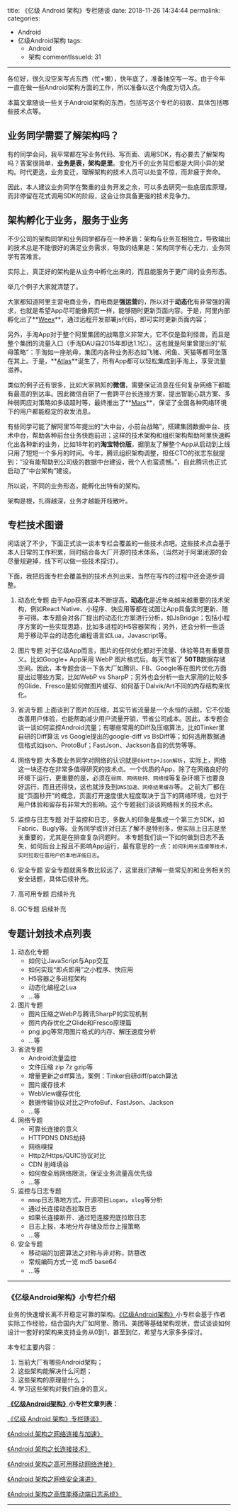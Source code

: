 title: 《亿级 Android 架构》专栏随谈
date: 2018-11-26 14:34:44
permalink:
categories:
  - Android
  - 亿级Android架构
tags: 
	- Android
	- 架构
commentIssueId: 31
---
各位好，很久没空来写点东西（忙+懒），快年底了，准备抽空写一写。由于今年一直在做一些Android架构方面的工作，所以准备以这个角度为切入点。

本篇文章随谈一些关于Android架构的东西，包括写这个专栏的初衷、具体包括哪些技术点等。

## 业务同学需要了解架构吗？
有的同学会问，我平常都在写业务代码、写页面、调用SDK，有必要去了解架构吗？答案很简单，**业务是表，架构是里**。变化万千的业务背后都是大同小异的架构。时代更迭，业务变迁，理解架构的技术人员可以处变不惊，而非疲于奔命。

因此，本人建议业务同学在繁重的业务开发之余，可以多去研究一些底层库原理，而非停留在花式调用SDK的阶段，这会让你具备更强的技术竞争力。

<!-- more -->

## 架构孵化于业务，服务于业务
不少公司的架构同学和业务同学都存在一种矛盾：架构与业务互相独立，导致输出的技术总是不能很好的满足业务需求，导致的结果是：架构同学有心无力，业务同学有苦难言。

实际上，真正好的架构是从业务中孵化出来的，而且能服务于更广阔的业务形态。

举几个例子大家就清楚了。

大家都知道阿里主营电商业务，而电商是**强运营**的，所以对于**动态化**有非常强的需求，也就是希望App尽可能像网页一样，能够随时更新页面内容。于是，阿里内部孵化出了**[Weex](https://github.com/alibaba/weex)**，通过远程开发部署js代码，即可实时更新页面内容；

另外，手淘App对于整个阿里集团的战略意义非常大，它不仅是盈利怪兽，而且是整个集团的流量入口（手淘DAU自2015年即达1.1亿）。这也就是阿里曾提出的“航母策略”：手淘如一座航母，集团内各种业务形态如飞猪、闲鱼、天猫等都可坐落在其上。于是，**[Atlas](https://github.com/alibaba/atlas)**诞生了，所有App都可以轻松集成到手淘上，享受流量滋养。

类似的例子还有很多，比如大家熟知的**微信**，需要保证消息在任何复杂网络下都能有最高的到达率。因此微信自研了一套跨平台长连接方案，提出智能心跳方案、多种弱网应对策略如多级超时等，最终推出了**[Mars](https://github.com/Tencent/mars)**，保证了全国各种网络环境下的用户都能稳定的收发消息。

有些同学可能了解阿里15年提出的“大中台，小前台战略”，搭建集团数据中台、技术中台，帮助各种前台业务快跑前进；这样的技术架构和组织架构帮助阿里快速孵化出各种新的业务，比如18年初的**淘宝特价版**，据朋友了解整个App从启动到上线只用了短短一个多月的时间。今年，腾讯组织架构调整，担任CTO的张志东就提到：“没有能帮助到公司级的数据中台建设，我个人也蛮遗憾。”，自此腾讯也正式启动了“中台架构”建设。

所以说，不同的业务形态，能孵化出特有的架构。

架构是根，扎得越深，业务才越能开枝散叶。

## 专栏技术图谱
闲话说了不少，下面正式谈一谈本专栏会覆盖的一些技术点吧。这些技术点会基于本人日常的工作积累，同时结合各大厂开源的技术体系，（当然对于阿里闭源的会尽量规避掉，线下可以做一些技术探讨）。

下面，我把后面专栏会覆盖到的技术点列出来，当然在写作的过程中还会逐步调整。

1. 动态化专题
由于App获客成本不断提高，**动态化**是近年来越来越重要的技术架构，例如React Native、小程序、快应用等都在试图让App具备实时更新、随手可得。本专题会对各厂提出的动态化方案进行分析，如JsBridge；包括小程序方案的一些实现思路，比如多进程的H5容器架构；另外，还会分析一些适用于移动平台的动态化编程语言如Lua，Javascript等。

2. 图片专题
对于亿级App而言，图片的任何优化都对于流量、体验等具有重要意义。比如Google+ App采用 WebP 图片格式后，每天节省了 **50TB**数据存储空间。因此，本专题会谈一下各大厂如腾讯、FB、Google等在图片优化方面提出过哪些方案，比如WebP vs SharpP；另外也会分析一些大家用的比较多的Glide、Fresco是如何做图片缓存、如何基于Dalvik/Art不同的内存结构来优化。

3. 省流专题
上面谈到了图片的压缩，其实节省流量是一个永恒的话题，它不仅能改善用户体验，也能帮助减少用户流量开销，节省公司成本。因此，本专题会谈一谈如何监控Android流量；有哪些常用的Diff及压缩算法，比如Tinker里自研的Diff算法 vs Google提出的google-diff vs BsDiff等；如何选用数据通信格式如json、ProtoBuf；FastJson、Jackson各自的优势等等。

4. 网络专题
大多数业务同学对网络的认识就是`OkHttp+Json解析`，实际上，网络这一块还存在非常多值得研究的技术点。一个优质的App，除了在网络良好的环境下运行，更重要的是，必须在`弱网、网络劫持、网络慢`等复杂环境下也要良好运行，而且还得快，这也就涉及到`DNS加速、网络结果缓存`等。
之前大厂都在提“页面秒开”的概念，页面打开速度很大程度取决于当下的网络环境，也对于用户体验和留存有非常大的影响。这个专题我们谈谈网络相关的技术点。

5. 监控与日志专题
对于监控和日志，多数人的印象是集成一个第三方SDK，如Fabric、Bugly等。业务同学或许对日志了解不是特别多，但实际上日志是至关重要的，尤其是在排查复杂问题时。
本专题我们谈一下如何做到日志不丢失，如何后台上报且不影响App运行，最有意思的一点：`如何利用长连接等技术，实时拉取任意用户的本地详细日志`。

6. 安全专题
安全专题就离多数比较远了，这里我们讲解一些常见的和业务相关的安全话题，具体后续补充。

7. 高可用专题
后续补充
8. GC专题
后续补充

## 专题计划技术点列表
1. 动态化专题
    - 如何让JavaScript与App交互
    - 如何实现“即点即用”之小程序、快应用
    - H5容器之多进程架构
    - 动态化编程之Lua
    - ...等
2. 图片专题
    - 图片压缩之WebP与腾讯SharpP的实现机制
    - 图片内存优化之Glide和Fresco原理篇
    - png jpg等常用图片格式的内存、解压速度分析
    - ...等
3. 省流专题
    - Android流量监控
    - 文件压缩 zip 7z gzip等
    - 增量更新之diff算法，案例：Tinker自研diff/patch算法
    - 图片缓存技术
    - WebView缓存优化
    - 数据传输协议对比之ProfoBuf、FastJson、Jackson
    - ...等
4. 网络专题
    - 可靠长连接的意义
    - HTTPDNS DNS劫持
    - 网络嗅探
    - Http2/Https/QUIC协议对比
    - CDN 削峰填谷
    - 如何做全局网络限流，保证业务流量高优先级
    - ...等
5. 监控与日志专题
    - `mmap`日志落地方式，开源项目`Logan`，`xlog`等分析
    - 通过长连接动态拉取日志
    - 如果长连接断开、通过短连接兜底拉取日志
    - 日志上报，本地分片存储及后台上报策略
    - ...等
6. 安全专题
    - 移动端的加密算法之对称与非对称，防篡改
    - 常规编码方式一览 md5 base64
    - ...等

---
### 《亿级Android架构》小专栏介绍
业务的快速增长离不开稳定可靠的架构。[《亿级Android架构》](https://xiaozhuanlan.com/AndroidArch)小专栏会基于作者实际工作经验，结合国内大厂如阿里、腾讯、美团等基础架构现状，尝试谈谈如何设计一套好的架构来支持业务从0到1，甚至到亿，希望与大家多多探讨。

本专栏主要内容：
1. 当前大厂有哪些Android架构；
2. 这些架构能解决什么问题；
3. 这些架构的原理是什么；
4. 学习这些架构对我们自身的意义。

**[《亿级Android架构》](https://xiaozhuanlan.com/AndroidArch)小专栏文章列表：**

[《亿级 Android 架构》专栏随谈》](https://xiaozhuanlan.com/topic/1934527806)

[《Android 架构之网络连接与加速》](https://xiaozhuanlan.com/topic/6982074351)

[《Android 架构之长连接技术》](https://xiaozhuanlan.com/topic/3758142906)

[《Android 架构之高可用移动网络连接》](https://xiaozhuanlan.com/topic/2130768549)

[《Android 架构之网络安全演进》](https://xiaozhuanlan.com/topic/8159302674)

[《Android 架构之高性能移动端日志系统》](https://xiaozhuanlan.com/topic/2694081375)

---    
